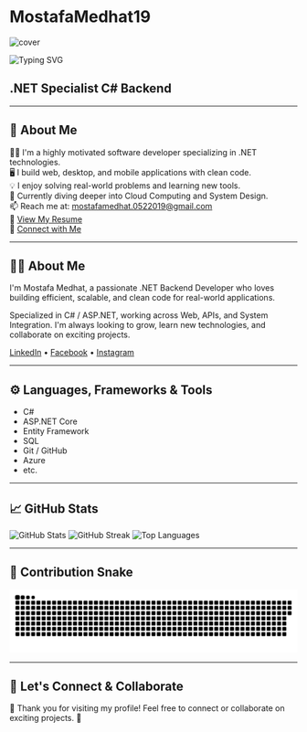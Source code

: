 # MostafaMedhat19

![cover](link_to_your_cover_image)

![Typing SVG](link_to_typing_svg)

## .NET Specialist C# Backend

---

## 🧠 About Me
👨‍💻 I'm a highly motivated software developer specializing in .NET technologies.  
🖥️ I build web, desktop, and mobile applications with clean code.  
💡 I enjoy solving real-world problems and learning new tools.  
🎯 Currently diving deeper into Cloud Computing and System Design.  
📫 Reach me at: mostafamedhat.0522019@gmail.com  
📄 [View My Resume](link_to_resume)  
🔗 [Connect with Me](#links)

---

## 👨‍💻 About Me
I'm Mostafa Medhat, a passionate .NET Backend Developer who loves building efficient, scalable, and clean code for real-world applications.

Specialized in C# / ASP.NET, working across Web, APIs, and System Integration. I'm always looking to grow, learn new technologies, and collaborate on exciting projects.

[LinkedIn](your_linkedin_link) • [Facebook](your_facebook_link) • [Instagram](your_instagram_link)

---

## ⚙️ Languages, Frameworks & Tools
- C#
- ASP.NET Core
- Entity Framework
- SQL
- Git / GitHub
- Azure
- etc.

---

## 📈 GitHub Stats
![GitHub Stats](https://github-readme-stats.vercel.app/api?username=MostafaMedhat19&show_icons=true&theme=radical)
![GitHub Streak](https://github-readme-streak-stats.herokuapp.com/?user=MostafaMedhat19&theme=radical)
![Top Languages](https://github-readme-stats.vercel.app/api/top-langs/?username=MostafaMedhat19&layout=compact&theme=radical)

---

## 🐍 Contribution Snake
![Snake animation](https://github.com/MostafaMedhat19/MostafaMedhat19/blob/output/github-contribution-grid-snake.svg)

---

## 🤝 Let's Connect & Collaborate
🌟 Thank you for visiting my profile! Feel free to connect or collaborate on exciting projects. 🌟

